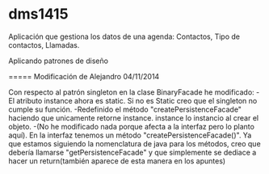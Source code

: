 dms1415
=======

Aplicación que gestiona los datos de una agenda: Contactos, Tipo de contactos, Llamadas. 

Aplicando patrones de diseño

=====
Modificación de Alejandro 04/11/2014

Con respecto al patrón singleton en la clase BinaryFacade he modificado:
	-El atributo instance ahora es static. Si no es Static creo que el singleton no cumple su función.
	-Redefinido el método "createPersistenceFacade" haciendo que unicamente retorne instance.
		instance lo instancio al crear el objeto.
	-(No he modificado nada porque afecta a la interfaz pero lo planto aquí).
		En la interfaz tenemos un método "createPersistenceFacade()". Ya que estamos siguiendo
		la nomenclatura de java para los métodos, creo que debería llamarse "getPersistenceFacade"
		y que simplemente se dediace a hacer un return(también aparece de esta manera en los apuntes)
	